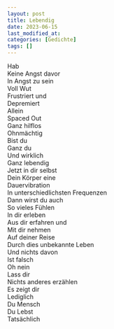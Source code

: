 ```yaml
---
layout: post
title: Lebendig
date: 2023-06-15
last_modified_at:
categories: [Gedichte]
tags: []
---
```


Hab  
Keine Angst davor  
In Angst zu sein  
Voll Wut  
Frustriert und   
Depremiert  
Allein  
Spaced Out  
Ganz hilflos  
Ohnmächtig  
Bist du  
Ganz du  
Und wirklich  
Ganz lebendig  
Jetzt in dir selbst  
Dein Körper eine  
Dauervibration  
In unterschiedlichsten Frequenzen  
Dann wirst du auch  
So vieles Fühlen  
In dir erleben  
Aus dir erfahren und  
Mit dir nehmen  
Auf deiner Reise  
Durch dies unbekannte Leben  
Und nichts davon  
Ist falsch  
Oh nein  
Lass dir  
Nichts anderes erzählen  
Es zeigt dir  
Lediglich  
Du Mensch  
Du Lebst  
Tatsächlich